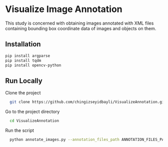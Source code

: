 
# Visualize Image Annotation 

This study is concerned with obtaining images annotated with XML files containing bounding box coordinate data of images and objects on them.


## Installation


```bash
pip install argparse
pip install tqdm
pip install opencv-python
```
    
## Run Locally

Clone the project

```bash
  git clone https://github.com/chingizseyidbayli/VisualizeAnnotation.git

```

Go to the project directory

```bash
  cd VisualizeAnnotation
```


Run the script

```bash
  python annotate_images.py --annotation_files_path ANNOTATION_FILES_PATH --image_files_path IMAGE_FILES_PATH --output_path OUTPUT_PATH
```
